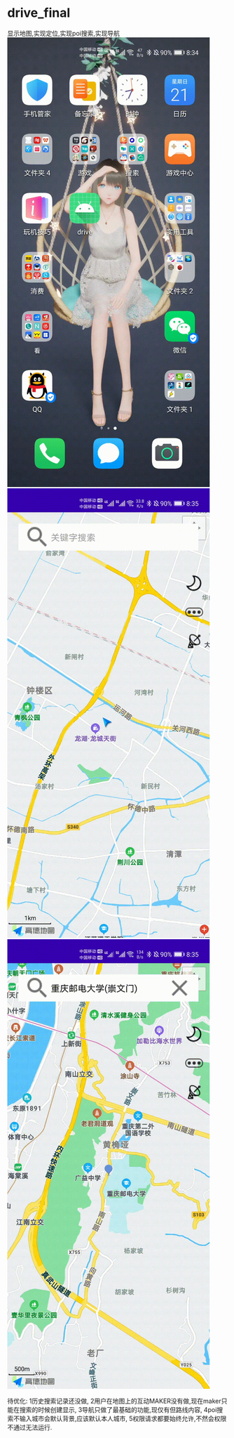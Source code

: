 # drive_final
显示地图,实现定位,实现poi搜索,实现导航
![image](https://github.com/lspzwh/drive_final/blob/master/1.gif)
![image](https://github.com/lspzwh/drive_final/blob/master/2.gif)
![image](https://github.com/lspzwh/drive_final/blob/master/3.gif)

待优化:
1历史搜索记录还没做,
2用户在地图上的互动MAKER没有做,现在maker只能在搜索的时候创建显示,
3导航只做了最基础的功能,现仅有但路线内容,
4poi搜索不输入城市会默认背景,应该默认本人城市,
5权限请求都要始终允许,不然会权限不通过无法运行.
